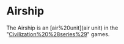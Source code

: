 # Airship

The Airship is an [air%20unit](air unit) in the "[Civilization%20%28series%29](Civilization)" games.